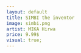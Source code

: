 ```yaml
---
layout: default
title: SIMBI the inventor
image: simbi.png
artist: MIKA Hirwa
price: 9.99$
visual: true;
---
```

